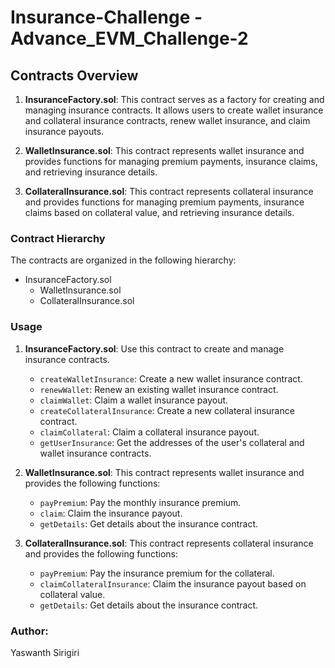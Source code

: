 # Insurance-Challenge - Advance_EVM_Challenge-2

## Contracts Overview

1. **InsuranceFactory.sol**: This contract serves as a factory for creating and managing insurance contracts. It allows users to create wallet insurance and collateral insurance contracts, renew wallet insurance, and claim insurance payouts.

2. **WalletInsurance.sol**: This contract represents wallet insurance and provides functions for managing premium payments, insurance claims, and retrieving insurance details.

3. **CollateralInsurance.sol**: This contract represents collateral insurance and provides functions for managing premium payments, insurance claims based on collateral value, and retrieving insurance details.

### Contract Hierarchy

The contracts are organized in the following hierarchy:

- InsuranceFactory.sol
  - WalletInsurance.sol
  - CollateralInsurance.sol

### Usage

1. **InsuranceFactory.sol**: Use this contract to create and manage insurance contracts.
   - `createWalletInsurance`: Create a new wallet insurance contract.
   - `renewWallet`: Renew an existing wallet insurance contract.
   - `claimWallet`: Claim a wallet insurance payout.
   - `createCollateralInsurance`: Create a new collateral insurance contract.
   - `claimCollateral`: Claim a collateral insurance payout.
   - `getUserInsurance`: Get the addresses of the user's collateral and wallet insurance contracts.

2. **WalletInsurance.sol**: This contract represents wallet insurance and provides the following functions:
   - `payPremium`: Pay the monthly insurance premium.
   - `claim`: Claim the insurance payout.
   - `getDetails`: Get details about the insurance contract.

3. **CollateralInsurance.sol**: This contract represents collateral insurance and provides the following functions:
   - `payPremium`: Pay the insurance premium for the collateral.
   - `claimCollateralInsurance`: Claim the insurance payout based on collateral value.
   - `getDetails`: Get details about the insurance contract.

### Author:
Yaswanth Sirigiri
